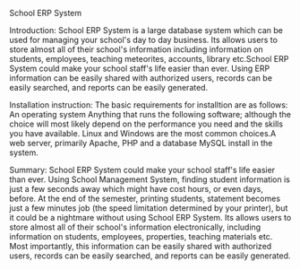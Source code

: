School ERP System

Introduction: School ERP System is a large database system which can be used for managing your school's day to day business. Its allows users to store almost all of their school's information including information on students, employees, teaching meteorites, accounts, library etc.School ERP System could make your school staff's life easier than ever. Using ERP information can be easily shared with authorized users, records can be easily searched, and reports can be easily generated.






Installation instruction: The basic requirements for installtion are as follows: 
An operating system Anything that runs the following software; although the choice will most likely depend on the performance you need and the skills you have available. Linux and Windows are the most common choices.A web server, primarily Apache, PHP  and  a database MySQL  install in the system.





Summary: School ERP System could make your school staff's life easier than ever. Using School Management System, finding student information is just a few seconds away which might have cost hours, or even days, before. At the end of the semester, printing students, statement becomes just a few minutes  job (the speed limitation determined by your printer), but it could be a nightmare without using School ERP System. Its allows users to store almost all of their school's information electronically, including information on students, employees, properties, teaching materials etc. Most importantly, this information can be easily shared with authorized users, records can be easily searched, and reports can be easily generated. 

